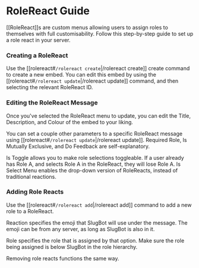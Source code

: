 # RoleReact Guide
[[RoleReact]]s are custom menus allowing users to assign roles to themselves with full customisability. Follow this step-by-step guide to set up a role react in your server.

### Creating a RoleReact
Use the [[rolereact#`/rolereact create`|/rolereact create]] create command to create a new embed. You can edit this embed by using the [[rolereact#`/rolereact update`|/rolereact update]] command, and then selecting the relevant RoleReact ID.

### Editing the RoleReact Message
Once you've selected the RoleReact menu to update, you can edit the Title, Description, and Colour of the embed to your liking. 

You can set a couple other parameters to a specific RoleReact message using [[rolereact#`/rolereact update`|/rolereact update]]. Required Role, Is Mutually Exclusive, and Do Feedback are self-explanatory.

Is Toggle allows you to make role selections toggleable. If a user already has Role A, and selects Role A in the RoleReact, they will lose Role A.
Is Select Menu enables the drop-down version of RoleReacts, instead of traditional reactions.

### Adding Role Reacts
Use the [[rolereact#`/rolereact add`|/rolereact add]] command to add a new role to a RoleReact.

Reaction specifies the emoji that SlugBot will use under the message. The emoji can be from any server, as long as SlugBot is also in it.

Role specifies the role that is assigned by that option. Make sure the role being assigned is below SlugBot in the role hierarchy.

Removing role reacts functions the same way.